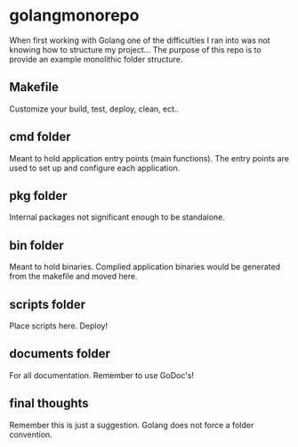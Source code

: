 # golangmonorepo
When first working with Golang one of the difficulties I ran into was not knowing how to structure my project...
The purpose of this repo is to provide an example monolithic folder structure.

## Makefile

Customize your build, test, deploy, clean, ect.. 

## cmd folder

Meant to hold application entry points (main functions). The entry points are used to set up and configure each application. 

## pkg folder

Internal packages not significant enough to be standalone. 

## bin folder

Meant to hold binaries. Complied application binaries would be generated from the makefile and moved here.

## scripts folder

Place scripts here. Deploy! 

## documents folder

For all documentation. Remember to use GoDoc's!

## final thoughts

Remember this is just a suggestion. Golang does not force a folder convention. 



